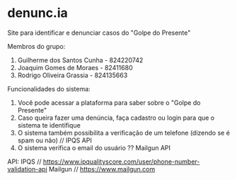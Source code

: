 # denunc.ia
Site para identificar e denunciar casos do "Golpe do Presente"

Membros do grupo:
1. Guilherme dos Santos Cunha - 824220742
2. Joaquim Gomes de Moraes - 82411680
3. Rodrigo Oliveira Grassia - 824135663

Funcionalidades do sistema:
1. Você pode acessar a plataforma para saber sobre o "Golpe do Presente"
2. Caso queira fazer uma denúncia, faça cadastro ou login para que o sistema te identifique
3. O sistema também possibilita a verificação de um telefone (dizendo se é spam ou não) // IPQS API
4. O sistema verifica o email do usuário ?? Mailgun API

API:
IPQS // https://www.ipqualityscore.com/user/phone-number-validation-api
Mailgun // https://www.mailgun.com
